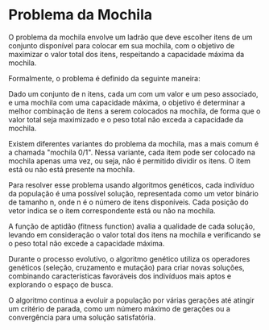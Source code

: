 # Problema da Mochila

O problema da mochila envolve um ladrão que deve escolher itens de um conjunto disponível para colocar em sua mochila, com o objetivo de maximizar o valor total dos itens, respeitando a capacidade máxima da mochila.

Formalmente, o problema é definido da seguinte maneira:

Dado um conjunto de n itens, cada um com um valor e um peso associado, e uma mochila com uma capacidade máxima, o objetivo é determinar a melhor combinação de itens a serem colocados na mochila, de forma que o valor total seja maximizado e o peso total não exceda a capacidade da mochila.

Existem diferentes variantes do problema da mochila, mas a mais comum é a chamada "mochila 0/1". Nessa variante, cada item pode ser colocado na mochila apenas uma vez, ou seja, não é permitido dividir os itens. O item está ou não está presente na mochila.

Para resolver esse problema usando algoritmos genéticos, cada indivíduo da população é uma possível solução, representada como um vetor binário de tamanho n, onde n é o número de itens disponíveis. Cada posição do vetor indica se o item correspondente está ou não na mochila.

A função de aptidão (fitness function) avalia a qualidade de cada solução, levando em consideração o valor total dos itens na mochila e verificando se o peso total não excede a capacidade máxima.

Durante o processo evolutivo, o algoritmo genético utiliza os operadores genéticos (seleção, cruzamento e mutação) para criar novas soluções, combinando características favoráveis dos indivíduos mais aptos e explorando o espaço de busca.

O algoritmo continua a evoluir a população por várias gerações até atingir um critério de parada, como um número máximo de gerações ou a convergência para uma solução satisfatória.